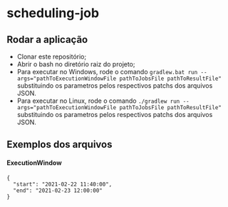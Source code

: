 # scheduling-job

## Rodar a aplicação

- Clonar este repositório;
- Abrir o bash no diretório raiz do projeto;
- Para executar no Windows, rode o comando `gradlew.bat run --args="pathToExecutionWindowFile pathToJobsFile pathToResultFile"` substituindo os parametros pelos respectivos patchs dos arquivos JSON.
- Para executar no Linux, rode o comando `./gradlew run --args="pathToExecutionWindowFile pathToJobsFile pathToResultFile"` substituindo os parametros pelos respectivos patchs dos arquivos JSON.

## Exemplos dos arquivos

#### ExecutionWindow

```
{
  "start": "2021-02-22 11:40:00",
  "end": "2021-02-23 12:00:00"
}
```
